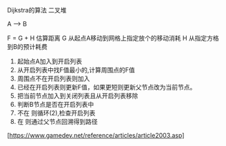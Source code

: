 
 Dijkstra的算法
 二叉堆
 
 A --> B
 
 F = G + H 估算距离
 G 从起点A移动到网格上指定放个的移动消耗
 H 从指定方格到B的预计耗费
 
 1. 起始点A加入到开启列表
 2. 从开启列表中找F值最小的,计算周围点的F值
 3. 周围点不在开启列表则加入
 4. 已经在开启列表则更新F值，如果更短则更新父节点改为当前节点。
 5. 把当前节点加入到关闭列表且从开启列表移除
 6. 判断B节点是否在开启列表中
 7. 不在  则循环(2),检查开启列表
 8. 在  则通过父节点回溯得到路径

[https://www.gamedev.net/reference/articles/article2003.asp]
